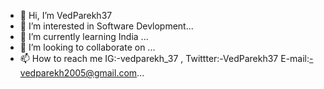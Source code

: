 - 👋 Hi, I’m VedParekh37
- 👀 I’m interested in Software Devlopment...
- 🌱 I’m currently learning India ...
- 💞️ I’m looking to collaborate on ...
- 📫 How to reach me IG:-vedparekh_37 , 
                     Twittter:-VedParekh37
                     E-mail:-vedparekh2005@gmail.com...

<!---
VedParekh37/VedParekh37 is a ✨ special ✨ repository because its `README.md` (this file) appears on your GitHub profile.
You can click the Preview link to take a look at your changes.
--->
